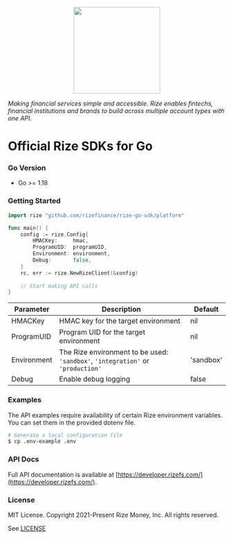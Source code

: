 <p align="center">
  <a href="https://rizefs.com" target="_blank" align="center">
    <img src="https://rizefs.com/wp-content/uploads/2021/01/rizelogo-grey.svg" width="200">
  </a>
  <br />
</p>

*Making financial services simple and accessible. Rize enables fintechs, financial institutions and brands to build across multiple account types with one API.*

# Official Rize SDKs for Go

### Go Version

+ Go >= 1.18

### Getting Started

```go
import rize "github.com/rizefinance/rize-go-sdk/platform"

func main() {
	config := rize.Config{
		HMACKey:     hmac,
		ProgramUID:  programUID,
		Environment: environment,
		Debug:       false,
	}
	rc, err := rize.NewRizeClient(&config)
	
	// Start making API calls
}
```

| Parameter   | Description                                                  | Default   |
| ----------- | ------------------------------------------------------------ | --------- |
| HMACKey     | HMAC key for the target environment | nil |
| ProgramUID  | Program UID for the target environment | nil |
| Environment | The Rize environment to be used: `'sandbox'`, `'integration'` or `'production'` | 'sandbox' |
| Debug  | Enable debug logging | false |

### Examples

The API examples require availability of certain Rize environment variables. You can set them in the provided dotenv file. 

```sh
# Generate a local configuration file
$ cp .env-example .env
```

### API Docs

Full API documentation is available at [https://developer.rizefs.com/](https://developer.rizefs.com/).

### License
MIT License. Copyright 2021-Present Rize Money, Inc. All rights reserved.

See [LICENSE](LICENSE)
